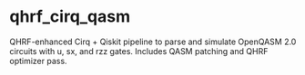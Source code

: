 # qhrf_cirq_qasm
QHRF-enhanced Cirq + Qiskit pipeline to parse and simulate OpenQASM 2.0 circuits with u, sx, and rzz gates. Includes QASM patching and QHRF optimizer pass.
